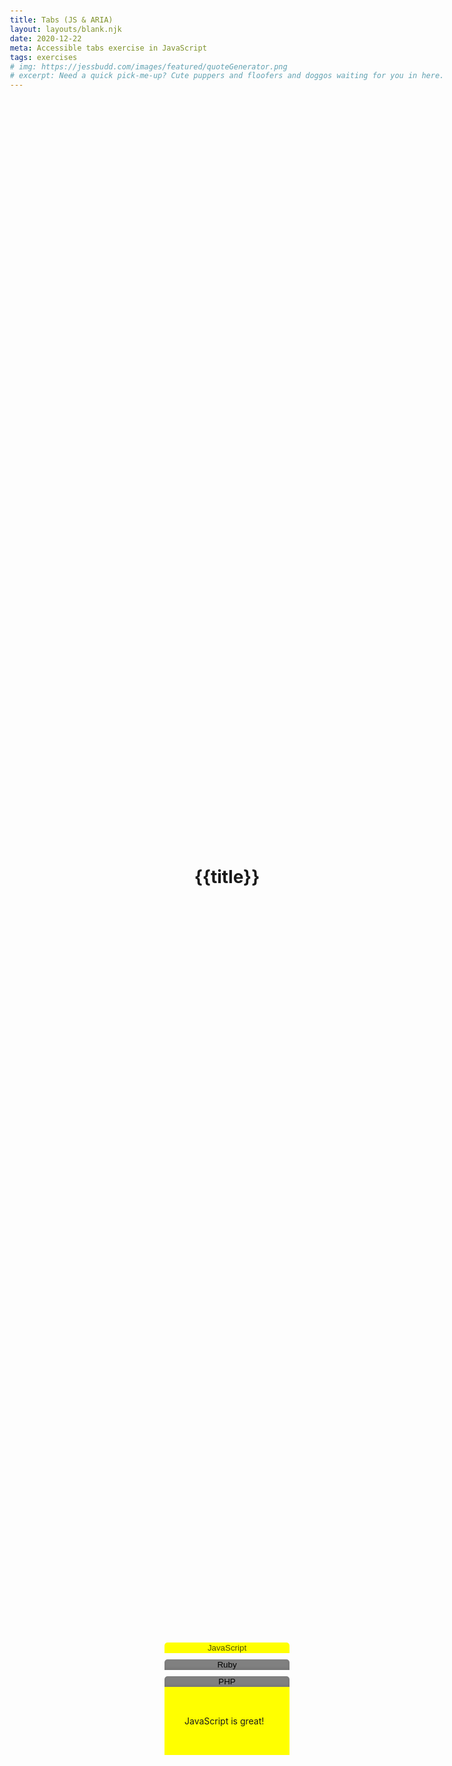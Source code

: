 ```yaml
---
title: Tabs (JS & ARIA)
layout: layouts/blank.njk
date: 2020-12-22
meta: Accessible tabs exercise in JavaScript
tags: exercises
# img: https://jessbudd.com/images/featured/quoteGenerator.png
# excerpt: Need a quick pick-me-up? Cute puppers and floofers and doggos waiting for you in here.
---
```


<h1>{{title}}</h1>

<div class="wrapper">
    <div class="tabs">
      <div role="tablist" aria-label="Programming Languages">
        <button role="tab" aria-selected="true" id="js">
          JavaScript
        </button>
        <button role="tab" aria-selected="false" id="ruby">Ruby
        </button>
        <button role="tab" aria-selected="false" id="php">
          PHP
        </button>
      </div>
      <div role="tabpanel" aria-labelledby="js">
        <p>JavaScript is great!</p>
      </div>
      <div role="tabpanel" aria-labelledby="ruby" hidden>
        <p>Ruby is great</p>
      </div>
      <div role="tabpanel" aria-labelledby="php" hidden>
        <p>PHP is great!</p>
      </div>
    </div>
  </div>

<script>


</script>

<style>

body {
    min-height: 100vh;
    display: grid;
    align-items: center;
    justify-items: center;
}
.container {
  text-align: center;
  margin: 2% auto 0;
      display: grid;
    align-items: center;
    justify-items: center;
}
.tabs {
  display: grid;
}

[role="tablist"] {
  display: grid;
  grid-template-columns: repeat(auto-fit, minmax(200px, 1fr));
  grid-gap: 10px;
}

[role="tabpanel"] {
  background: yellow;
  padding: 2rem;
}
button {
  background: grey;
  border: 0;
  color: black;
  border-radius: 5px 5px 0 0;
  --bs-color: rgba(0,0,0,0.1);
  box-shadow: inset 0 -2px 5px var(--bs-color);
  cursor:pointer;
}

button[aria-selected="true"] {
  background: yellow;
  box-shadow: none;
  color: rgba(0,0,0,0.7);
}

button:focus {
  outline: 0;
  --bs-color: rgba(0,0,0,0.6);
}
footer {
    width: 100%;
}

</style>
